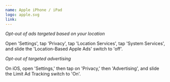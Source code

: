 ```yaml
---
name: Apple iPhone / iPad
logo: apple.svg
link:
---
```


_Opt-out of ads targeted based on your location_

Open 'Settings', tap 'Privacy', tap 'Location Services', tap 'System Services', and slide the 'Location-Based Apple Ads' switch to 'off'.


_Opt-out of targeted advertising_

On iOS, open 'Settings,' then tap on 'Privacy,' then 'Advertising', and slide the Limit Ad Tracking switch to 'On'.